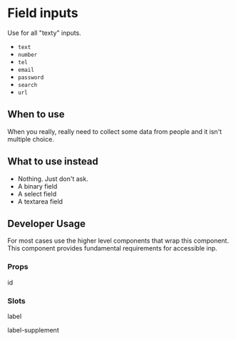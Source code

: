 # Field inputs

Use for all "texty" inputs.

- `text`
- `number`
- `tel`
- `email`
- `password`
- `search`
- `url`

## When to use

When you really, really need to collect some data from people and it isn't multiple choice.

## What to use instead

- Nothing. Just don't ask.
- A binary field
- A select field
- A textarea field

## Developer Usage

For most cases use the higher level components that wrap this component. This component provides fundamental requirements for accessible inp.

### Props

id

### Slots

label

label-supplement

